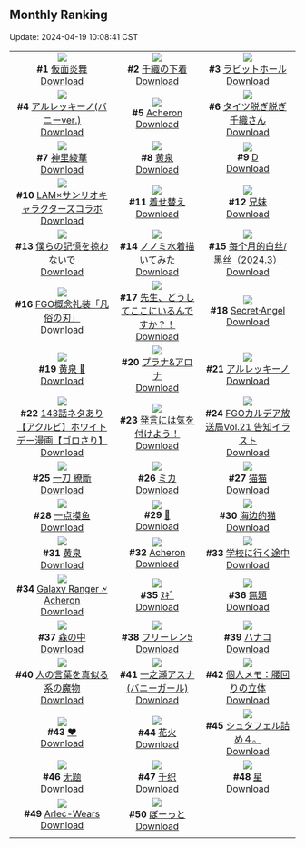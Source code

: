 ## Monthly Ranking
Update: 2024-04-19 10:08:41 CST

|      |      |      |
| :----: | :----: | :----: |
| ![](https://i.pixiv.re/c/240x480/img-master/img/2024/03/21/00/00/43/117103109_p0_master1200.jpg)<br>**#1** [仮面炎舞](https://www.pixiv.net/artworks/117103109)<br>[Download](https://i.pixiv.re/img-original/img/2024/03/21/00/00/43/117103109_p0.jpg) | ![](https://i.pixiv.re/c/240x480/img-master/img/2024/03/21/18/15/12/117119942_p0_master1200.jpg)<br>**#2** [千織の下着](https://www.pixiv.net/artworks/117119942)<br>[Download](https://i.pixiv.re/img-original/img/2024/03/21/18/15/12/117119942_p0.png) | ![](https://i.pixiv.re/c/240x480/img-master/img/2024/03/19/21/28/54/117067337_p0_master1200.jpg)<br>**#3** [ラビットホール](https://www.pixiv.net/artworks/117067337)<br>[Download](https://i.pixiv.re/img-original/img/2024/03/19/21/28/54/117067337_p0.jpg) |
| ![](https://i.pixiv.re/c/240x480/img-master/img/2024/03/21/19/00/24/117121027_p0_master1200.jpg)<br>**#4** [アルレッキーノ(バニーver.)](https://www.pixiv.net/artworks/117121027)<br>[Download](https://i.pixiv.re/img-original/img/2024/03/21/19/00/24/117121027_p0.png) | ![](https://i.pixiv.re/c/240x480/img-master/img/2024/03/19/18/24/57/117062300_p0_master1200.jpg)<br>**#5** [Acheron](https://www.pixiv.net/artworks/117062300)<br>[Download](https://i.pixiv.re/img-original/img/2024/03/19/18/24/57/117062300_p0.jpg) | ![](https://i.pixiv.re/c/240x480/img-master/img/2024/03/21/19/20/46/117121473_p0_master1200.jpg)<br>**#6** [タイツ脱ぎ脱ぎ千織さん](https://www.pixiv.net/artworks/117121473)<br>[Download](https://i.pixiv.re/img-original/img/2024/03/21/19/20/46/117121473_p0.jpg) |
| ![](https://i.pixiv.re/c/240x480/img-master/img/2024/03/21/22/06/25/117126414_p0_master1200.jpg)<br>**#7** [神里綾華](https://www.pixiv.net/artworks/117126414)<br>[Download](https://i.pixiv.re/img-original/img/2024/03/21/22/06/25/117126414_p0.jpg) | ![](https://i.pixiv.re/c/240x480/img-master/img/2024/03/20/00/00/47/117072303_p0_master1200.jpg)<br>**#8** [黄泉](https://www.pixiv.net/artworks/117072303)<br>[Download](https://i.pixiv.re/img-original/img/2024/03/20/00/00/47/117072303_p0.jpg) | ![](https://i.pixiv.re/c/240x480/img-master/img/2024/03/21/01/54/29/117106443_p0_master1200.jpg)<br>**#9** [D](https://www.pixiv.net/artworks/117106443)<br>[Download](https://i.pixiv.re/img-original/img/2024/03/21/01/54/29/117106443_p0.jpg) |
| ![](https://i.pixiv.re/c/240x480/img-master/img/2024/03/23/00/02/18/117158084_p0_master1200.jpg)<br>**#10** [LAM×サンリオキャラクターズコラボ](https://www.pixiv.net/artworks/117158084)<br>[Download](https://i.pixiv.re/img-original/img/2024/03/23/00/02/18/117158084_p0.jpg) | ![](https://i.pixiv.re/c/240x480/img-master/img/2024/03/21/00/00/29/117103073_p0_master1200.jpg)<br>**#11** [着せ替え](https://www.pixiv.net/artworks/117103073)<br>[Download](https://i.pixiv.re/img-original/img/2024/03/21/00/00/29/117103073_p0.jpg) | ![](https://i.pixiv.re/c/240x480/img-master/img/2024/03/20/18/16/52/117091845_p0_master1200.jpg)<br>**#12** [兄妹](https://www.pixiv.net/artworks/117091845)<br>[Download](https://i.pixiv.re/img-original/img/2024/03/20/18/16/52/117091845_p0.jpg) |
| ![](https://i.pixiv.re/c/240x480/img-master/img/2024/03/20/22/44/51/117100420_p0_master1200.jpg)<br>**#13** [僕らの記憶を掠わないで](https://www.pixiv.net/artworks/117100420)<br>[Download](https://i.pixiv.re/img-original/img/2024/03/20/22/44/51/117100420_p0.jpg) | ![](https://i.pixiv.re/c/240x480/img-master/img/2024/03/22/21/36/25/117152861_p0_master1200.jpg)<br>**#14** [ノノミ水着描いてみた](https://www.pixiv.net/artworks/117152861)<br>[Download](https://i.pixiv.re/img-original/img/2024/03/22/21/36/25/117152861_p0.jpg) | ![](https://i.pixiv.re/c/240x480/img-master/img/2024/03/21/18/36/19/117118563_p0_master1200.jpg)<br>**#15** [每个月的白丝/黑丝（2024.3）](https://www.pixiv.net/artworks/117118563)<br>[Download](https://i.pixiv.re/img-original/img/2024/03/21/18/36/19/117118563_p0.jpg) |
| ![](https://i.pixiv.re/c/240x480/img-master/img/2024/03/21/00/01/01/117103150_p0_master1200.jpg)<br>**#16** [FGO概念礼装「凡俗の刃」](https://www.pixiv.net/artworks/117103150)<br>[Download](https://i.pixiv.re/img-original/img/2024/03/21/00/01/01/117103150_p0.png) | ![](https://i.pixiv.re/c/240x480/img-master/img/2024/03/20/00/00/21/117072225_p0_master1200.jpg)<br>**#17** [先生、どうしてここにいるんですか？！](https://www.pixiv.net/artworks/117072225)<br>[Download](https://i.pixiv.re/img-original/img/2024/03/20/00/00/21/117072225_p0.jpg) | ![](https://i.pixiv.re/c/240x480/img-master/img/2024/03/19/00/01/02/117045388_p0_master1200.jpg)<br>**#18** [Secret·Angel](https://www.pixiv.net/artworks/117045388)<br>[Download](https://i.pixiv.re/img-original/img/2024/03/19/00/01/02/117045388_p0.jpg) |
| ![](https://i.pixiv.re/c/240x480/img-master/img/2024/03/21/22/44/46/117127618_p0_master1200.jpg)<br>**#19** [黄泉 🌹](https://www.pixiv.net/artworks/117127618)<br>[Download](https://i.pixiv.re/img-original/img/2024/03/21/22/44/46/117127618_p0.jpg) | ![](https://i.pixiv.re/c/240x480/img-master/img/2024/03/20/00/00/50/117072314_p0_master1200.jpg)<br>**#20** [プラナ&アロナ](https://www.pixiv.net/artworks/117072314)<br>[Download](https://i.pixiv.re/img-original/img/2024/03/20/00/00/50/117072314_p0.jpg) | ![](https://i.pixiv.re/c/240x480/img-master/img/2024/03/20/02/04/56/117075748_p0_master1200.jpg)<br>**#21** [アルレッキーノ](https://www.pixiv.net/artworks/117075748)<br>[Download](https://i.pixiv.re/img-original/img/2024/03/20/02/04/56/117075748_p0.png) |
| ![](https://i.pixiv.re/c/240x480/img-master/img/2024/03/21/18/02/26/117119378_p0_master1200.jpg)<br>**#22** [143話ネタあり【アクルビ】ホワイトデー漫画【ゴロさり】](https://www.pixiv.net/artworks/117119378)<br>[Download](https://i.pixiv.re/img-original/img/2024/03/21/18/02/26/117119378_p0.jpg) | ![](https://i.pixiv.re/c/240x480/img-master/img/2024/03/21/00/29/17/117104349_p0_master1200.jpg)<br>**#23** [発言には気を付けよう！](https://www.pixiv.net/artworks/117104349)<br>[Download](https://i.pixiv.re/img-original/img/2024/03/21/00/29/17/117104349_p0.jpg) | ![](https://i.pixiv.re/c/240x480/img-master/img/2024/03/20/16/14/37/117088849_p0_master1200.jpg)<br>**#24** [FGOカルデア放送局Vol.21 告知イラスト](https://www.pixiv.net/artworks/117088849)<br>[Download](https://i.pixiv.re/img-original/img/2024/03/20/16/14/37/117088849_p0.png) |
| ![](https://i.pixiv.re/c/240x480/img-master/img/2024/04/15/13/45/13/117091645_p0_master1200.jpg)<br>**#25** [一刀 繚斷](https://www.pixiv.net/artworks/117091645)<br>[Download](https://i.pixiv.re/img-original/img/2024/04/15/13/45/13/117091645_p0.png) | ![](https://i.pixiv.re/c/240x480/img-master/img/2024/03/19/00/00/22/117045258_p0_master1200.jpg)<br>**#26** [ミカ](https://www.pixiv.net/artworks/117045258)<br>[Download](https://i.pixiv.re/img-original/img/2024/03/19/00/00/22/117045258_p0.jpg) | ![](https://i.pixiv.re/c/240x480/img-master/img/2024/03/21/15/24/32/117116790_p0_master1200.jpg)<br>**#27** [猫猫](https://www.pixiv.net/artworks/117116790)<br>[Download](https://i.pixiv.re/img-original/img/2024/03/21/15/24/32/117116790_p0.jpg) |
| ![](https://i.pixiv.re/c/240x480/img-master/img/2024/03/20/20/12/36/117095183_p0_master1200.jpg)<br>**#28** [一点摸鱼](https://www.pixiv.net/artworks/117095183)<br>[Download](https://i.pixiv.re/img-original/img/2024/03/20/20/12/36/117095183_p0.jpg) | ![](https://i.pixiv.re/c/240x480/img-master/img/2024/03/21/01/04/42/117105365_p0_master1200.jpg)<br>**#29** [🍮](https://www.pixiv.net/artworks/117105365)<br>[Download](https://i.pixiv.re/img-original/img/2024/03/21/01/04/42/117105365_p0.png) | ![](https://i.pixiv.re/c/240x480/img-master/img/2024/03/22/17/08/01/117145689_p0_master1200.jpg)<br>**#30** [海边的猫](https://www.pixiv.net/artworks/117145689)<br>[Download](https://i.pixiv.re/img-original/img/2024/03/22/17/08/01/117145689_p0.jpg) |
| ![](https://i.pixiv.re/c/240x480/img-master/img/2024/03/20/00/00/27/117072248_p0_master1200.jpg)<br>**#31** [黄泉](https://www.pixiv.net/artworks/117072248)<br>[Download](https://i.pixiv.re/img-original/img/2024/03/20/00/00/27/117072248_p0.jpg) | ![](https://i.pixiv.re/c/240x480/img-master/img/2024/03/21/19/01/21/117121062_p0_master1200.jpg)<br>**#32** [Acheron](https://www.pixiv.net/artworks/117121062)<br>[Download](https://i.pixiv.re/img-original/img/2024/03/21/19/01/21/117121062_p0.png) | ![](https://i.pixiv.re/c/240x480/img-master/img/2024/03/20/00/01/05/117072358_p0_master1200.jpg)<br>**#33** [学校に行く途中](https://www.pixiv.net/artworks/117072358)<br>[Download](https://i.pixiv.re/img-original/img/2024/03/20/00/01/05/117072358_p0.jpg) |
| ![](https://i.pixiv.re/c/240x480/img-master/img/2024/03/22/12/44/18/117141352_p0_master1200.jpg)<br>**#34** [Galaxy Ranger 🗲 Acheron](https://www.pixiv.net/artworks/117141352)<br>[Download](https://i.pixiv.re/img-original/img/2024/03/22/12/44/18/117141352_p0.jpg) | ![](https://i.pixiv.re/c/240x480/img-master/img/2024/03/22/09/13/09/117138252_p0_master1200.jpg)<br>**#35** [ﾇｷﾞ](https://www.pixiv.net/artworks/117138252)<br>[Download](https://i.pixiv.re/img-original/img/2024/03/22/09/13/09/117138252_p0.png) | ![](https://i.pixiv.re/c/240x480/img-master/img/2024/03/21/16/27/13/117117784_p0_master1200.jpg)<br>**#36** [無題](https://www.pixiv.net/artworks/117117784)<br>[Download](https://i.pixiv.re/img-original/img/2024/03/21/16/27/13/117117784_p0.jpg) |
| ![](https://i.pixiv.re/c/240x480/img-master/img/2024/03/19/00/00/31/117045301_p0_master1200.jpg)<br>**#37** [森の中](https://www.pixiv.net/artworks/117045301)<br>[Download](https://i.pixiv.re/img-original/img/2024/03/19/00/00/31/117045301_p0.png) | ![](https://i.pixiv.re/c/240x480/img-master/img/2024/03/20/16/37/17/117089325_p0_master1200.jpg)<br>**#38** [フリーレン5](https://www.pixiv.net/artworks/117089325)<br>[Download](https://i.pixiv.re/img-original/img/2024/03/20/16/37/17/117089325_p0.png) | ![](https://i.pixiv.re/c/240x480/img-master/img/2024/03/19/00/57/33/117047203_p0_master1200.jpg)<br>**#39** [ハナコ](https://www.pixiv.net/artworks/117047203)<br>[Download](https://i.pixiv.re/img-original/img/2024/03/19/00/57/33/117047203_p0.jpg) |
| ![](https://i.pixiv.re/c/240x480/img-master/img/2024/03/19/00/20/12/117046136_p0_master1200.jpg)<br>**#40** [人の言葉を真似る系の魔物](https://www.pixiv.net/artworks/117046136)<br>[Download](https://i.pixiv.re/img-original/img/2024/03/19/00/20/12/117046136_p0.png) | ![](https://i.pixiv.re/c/240x480/img-master/img/2024/03/20/00/00/34/117072270_p0_master1200.jpg)<br>**#41** [一之瀬アスナ(バニーガール)](https://www.pixiv.net/artworks/117072270)<br>[Download](https://i.pixiv.re/img-original/img/2024/03/20/00/00/34/117072270_p0.jpg) | ![](https://i.pixiv.re/c/240x480/img-master/img/2024/03/21/06/00/07/117109246_p0_master1200.jpg)<br>**#42** [個人メモ：腰回りの立体](https://www.pixiv.net/artworks/117109246)<br>[Download](https://i.pixiv.re/img-original/img/2024/03/21/06/00/07/117109246_p0.jpg) |
| ![](https://i.pixiv.re/c/240x480/img-master/img/2024/03/22/00/00/22/117130101_p0_master1200.jpg)<br>**#43** [❤](https://www.pixiv.net/artworks/117130101)<br>[Download](https://i.pixiv.re/img-original/img/2024/03/22/00/00/22/117130101_p0.jpg) | ![](https://i.pixiv.re/c/240x480/img-master/img/2024/03/19/03/11/33/117049553_p0_master1200.jpg)<br>**#44** [花火](https://www.pixiv.net/artworks/117049553)<br>[Download](https://i.pixiv.re/img-original/img/2024/03/19/03/11/33/117049553_p0.jpg) | ![](https://i.pixiv.re/c/240x480/img-master/img/2024/03/21/09/35/19/117111828_p0_master1200.jpg)<br>**#45** [シュタフェル詰め４。](https://www.pixiv.net/artworks/117111828)<br>[Download](https://i.pixiv.re/img-original/img/2024/03/21/09/35/19/117111828_p0.jpg) |
| ![](https://i.pixiv.re/c/240x480/img-master/img/2024/03/23/14/55/02/117173747_p0_master1200.jpg)<br>**#46** [无题](https://www.pixiv.net/artworks/117173747)<br>[Download](https://i.pixiv.re/img-original/img/2024/03/23/14/55/02/117173747_p0.png) | ![](https://i.pixiv.re/c/240x480/img-master/img/2024/03/21/19/39/52/117121914_p0_master1200.jpg)<br>**#47** [千织](https://www.pixiv.net/artworks/117121914)<br>[Download](https://i.pixiv.re/img-original/img/2024/03/21/19/39/52/117121914_p0.jpg) | ![](https://i.pixiv.re/c/240x480/img-master/img/2024/03/19/00/00/08/117045200_p0_master1200.jpg)<br>**#48** [星](https://www.pixiv.net/artworks/117045200)<br>[Download](https://i.pixiv.re/img-original/img/2024/03/19/00/00/08/117045200_p0.jpg) |
| ![](https://i.pixiv.re/c/240x480/img-master/img/2024/03/20/19/56/15/117094580_p0_master1200.jpg)<br>**#49** [Arlec-Wears](https://www.pixiv.net/artworks/117094580)<br>[Download](https://i.pixiv.re/img-original/img/2024/03/20/19/56/15/117094580_p0.jpg) | ![](https://i.pixiv.re/c/240x480/img-master/img/2024/03/23/00/05/41/117158168_p0_master1200.jpg)<br>**#50** [ぼーっと](https://www.pixiv.net/artworks/117158168)<br>[Download](https://i.pixiv.re/img-original/img/2024/03/23/00/05/41/117158168_p0.jpg) |
|      |
